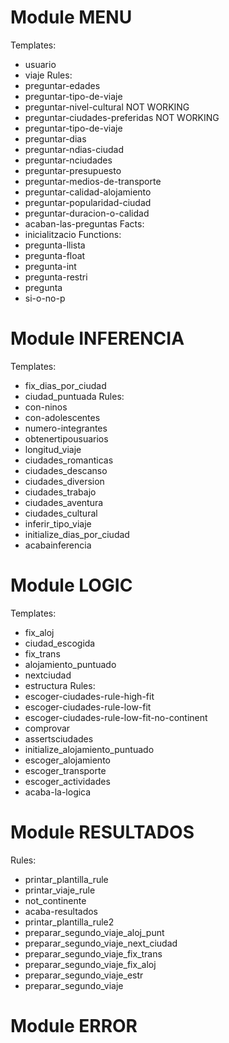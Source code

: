 # Module MENU
Templates:
- usuario
- viaje
Rules:
- preguntar-edades
- preguntar-tipo-de-viaje
- preguntar-nivel-cultural NOT WORKING
- preguntar-ciudades-preferidas NOT WORKING
- preguntar-tipo-de-viaje
- preguntar-dias
- preguntar-ndias-ciudad
- preguntar-nciudades
- preguntar-presupuesto
- preguntar-medios-de-transporte
- preguntar-calidad-alojamiento
- preguntar-popularidad-ciudad
- preguntar-duracion-o-calidad
- acaban-las-preguntas
Facts:
- inicialitzacio
Functions:
- pregunta-llista
- pregunta-float
- pregunta-int
- pregunta-restri
- pregunta
- si-o-no-p

# Module INFERENCIA
Templates:
- fix_dias_por_ciudad
- ciudad_puntuada
Rules:
- con-ninos
- con-adolescentes
- numero-integrantes
- obtenertipousuarios
- longitud_viaje
- ciudades_romanticas
- ciudades_descanso
- ciudades_diversion
- ciudades_trabajo
- ciudades_aventura
- ciudades_cultural
- inferir_tipo_viaje
- initialize_dias_por_ciudad
- acabainferencia
# Module LOGIC
Templates:
- fix_aloj
- ciudad_escogida
- fix_trans
- alojamiento_puntuado
- nextciudad
- estructura
Rules:
- escoger-ciudades-rule-high-fit
- escoger-ciudades-rule-low-fit
- escoger-ciudades-rule-low-fit-no-continent
- comprovar
- assertsciudades
- initialize_alojamiento_puntuado
- escoger_alojamiento
- escoger_transporte
- escoger_actividades
- acaba-la-logica

# Module RESULTADOS
Rules:
- printar_plantilla_rule
- printar_viaje_rule
- not_continente
- acaba-resultados
- printar_plantilla_rule2
- preparar_segundo_viaje_aloj_punt
- preparar_segundo_viaje_next_ciudad
- preparar_segundo_viaje_fix_trans
- preparar_segundo_viaje_fix_aloj
- preparar_segundo_viaje_estr
- preparar_segundo_viaje

# Module ERROR
